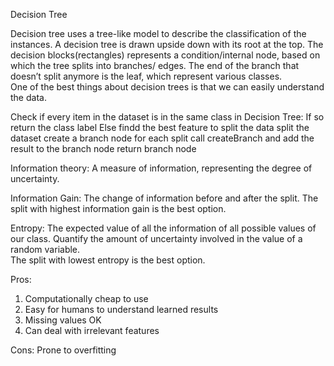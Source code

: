 Decision Tree

Decision tree uses a tree-like model to describe the classification of the instances. 
A decision tree is drawn upside down with its root at the top. The decision blocks(rectangles) 
represents a condition/internal node, based on which the tree splits into branches/ edges. 
The end of the branch that doesn’t split anymore is the leaf, which represent various classes.  
One of the best things about decision trees is that we can easily understand the data. 


Check if every item in the dataset is in the same class in Decision Tree:
  If so return the class label
  Else
    findd the best feature to split the data
    split the dataset
    create a branch node
    for each split
      call createBranch and add the result to the branch node
    return branch node



Information theory:
A measure of information, representing the degree of uncertainty.


Information Gain:
The change of information before and after the split.
The split with highest information gain is the best option.


Entropy:
The expected value of all the information of all possible values of our class.
Quantify the amount of uncertainty involved in the value of a random variable.  
The split with lowest entropy is the best option.


Pros:
1. Computationally cheap to use
2. Easy for humans to understand learned results
3. Missing values OK
4. Can deal with irrelevant features

Cons:
Prone to overfitting
